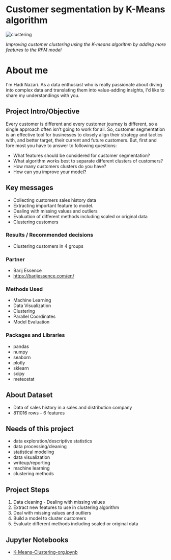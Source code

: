 
# Customer segmentation by K-Means algorithm

![clustering](https://global-uploads.webflow.com/60af0e831a8c29b653fff5ff/611573bac7137d94a73a99e6_Market-Segmentation_Featured-1140x768%402x-80-min.jpeg)

*Improving customer clustering using the K-means algorithm by adding more features to the RFM model*

# About me
I'm Hadi Nazari. As a data enthusiast who is really passionate about diving into complex data and translating them into value-adding insights, I'd like to 
share my understandings with you.

## Project Intro/Objective
Every customer is different and every customer journey is different, so a single approach often isn’t going to work for all. So, customer segmentation is an effective tool for businesses to closely align their strategy and tactics with, and better target, their current and future customers. But, first and fore most you have to answer to following questions:
* What features should be considered for customer segmentation?
* What algorithm works best to separate different clusters of customers?
* How many customers clusters do you have?
* How can you improve your model?

## Key messages 
* Collecting customers sales history data
* Extracting important feature to model. 
* Dealing with missing values and outliers
* Evaluation of different methods including scaled or original data
* Clustering customers

### Results / Recommended decisions
* Clustering customers in 4 groups

### Partner
* Barij Essence
* https://barijessence.com/en/

### Methods Used
* Machine Learning
* Data Visualization
* Clustering
* Parallel Coordinates
* Model Evaluation

### Packages and Libraries
* pandas
* numpy
* seaborn
* plotly
* sklearn
* scipy
* meteostat


## About Dataset
- Data of sales history in a sales and distribution company
- 811016 rows – 6 features

## Needs of this project

- data exploration/descriptive statistics
- data processing/cleaning
- statistical modeling
- data visualization
- writeup/reporting
- machine learning
- clustering methods

## Project Steps

1. Data cleaning - Dealing with missing values  
2. Extract new features to use in clustering algorithm
3. Deal with missing values and outliers
4. Build a model to cluster customers
5. Evaluate different methods including scaled or original data


## Jupyter Notebooks
* [K-Means-Clustering-org.ipynb](https://github.com/HadiNazari920804/K-Means-Clustering/blob/main/K-Means-Clustering-github.ipynb)
